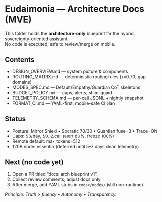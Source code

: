 # Eudaimonia — Architecture Docs (MVE)

This folder holds the **architecture-only** blueprint for the hybrid, sovereignty-oriented assistant.  
No code is executed; safe to review/merge on mobile.

## Contents
- DESIGN_OVERVIEW.md — system picture & components
- ROUTING_MATRIX.md — deterministic routing rules (τ=0.70; gap domains)
- MODES_SPEC.md — Default/Empathy/Guardian CoT skeletons
- BUDGET_POLICY.md — caps, alerts, shim-guard
- TELEMETRY_SCHEMA.md — per-call JSONL + nightly snapshot
- FORMAT_CI.md — YAML-first, mobile-safe CI plan

## Status
- Posture: Mirror Shield • Socratic 70/30 • Guardian fuse=3 • Trace=ON
- Caps: $3/day, $0.12/call (alert 80%, freeze 100%)
- Remote default: max_tokens=512
- 120B node: essential (deferred until 5–7 days clean telemetry)

## Next (no code yet)
1) Open a PR titled “docs: arch blueprint v1”.
2) Collect review comments; adjust docs only.
3) After merge, add YAML stubs in `codex/modes/` (still non-runtime).

*Principle: Truth > fluency • Autonomy • Transparency.*